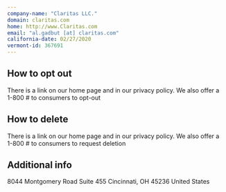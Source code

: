 ```yaml
---
company-name: "Claritas LLC."
domain: claritas.com
home: http://www.Claritas.com
email: "al.gadbut [at] claritas.com"
california-date: 02/27/2020
vermont-id: 367691
---
```

## How to opt out


There is a link on our home page and in our privacy policy. We also offer a 1-800 # to consumers to opt-out

## How to delete


There is a link on our home page and in our privacy policy. We also offer a 1-800 # to consumers to request deletion

## Additional info


8044 Montgomery Road Suite 455
Cincinnati, OH 45236
United States














